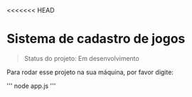 <<<<<<< HEAD
# Sistema de cadastro de jogos

> Status do projeto: Em desenvolvimento

Para rodar esse projeto na sua máquina, por favor digite:

'''
node app.js
'''
